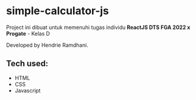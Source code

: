 # simple-calculator-js

Project ini dibuat untuk memenuhi tugas individu **ReactJS DTS FGA 2022 x Progate** - Kelas D

Developed by Hendrie Ramdhani.

## Tech used:
  * HTML
  * CSS
  * Javascript
